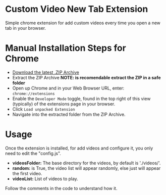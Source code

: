 # Custom Video New Tab Extension

Simple chrome extension for add custom videos every time you open a new tab in your browser.

# Manual Installation Steps for Chrome
- [Download the latest .ZIP Archive](https://github.com)
- Extract the ZIP Archive **NOTE: is recomendable extract the ZIP in a safe folder**
- Open up Chrome and in your Web Browser URL, enter: `chrome://extensions`
- Enable the `Developer Mode` toggle, found in the top right of this view (typically) of the extensions page in your browser.
- Click `Load unpacked Extension`
- Navigate into the extracted folder from the ZIP Archive.

# Usage
Once the extension is installed, for add videos and configure it, you only need to edit the "config.js".

- **videosFolder:** The base directory for the videos, by default is './videos/'.
- **random:** is True, the video list will appear randomly, else just will appear the first video.
- **videoList:** List of videos to play.

Follow the comments in the code to understand how it. 